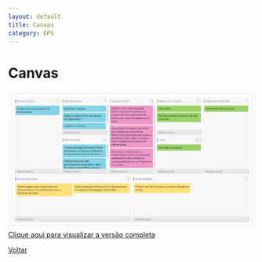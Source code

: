 ```yaml
---
layout: default
title: Canvas
category: EPS
---
```


# Canvas

![Canvas](https://github.com/kleberbritomoreira10/Markdown/blob/master/Canvas.png)
[Clique aqui para visualizar a versão completa](https://www.sebraecanvas.com/#/dashboard/meus-canvas/278970)

[Voltar](./../)
